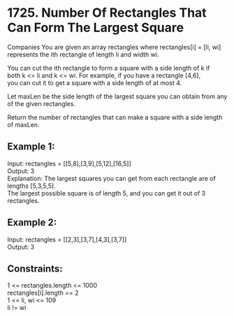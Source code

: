 # 1725. Number Of Rectangles That Can Form The Largest Square

Companies
You are given an array rectangles where rectangles[i] = [li, wi] </br>
represents the ith rectangle of length li and width wi. </br>

You can cut the ith rectangle to form a square with a side length of k if </br>
both k <= li and k <= wi. For example, if you have a rectangle [4,6], </br>
you can cut it to get a square with a side length of at most 4. </br>

Let maxLen be the side length of the largest square you can obtain from any of the given rectangles. </br>

Return the number of rectangles that can make a square with a side length of maxLen. </br>

## Example 1:

Input: rectangles = [[5,8],[3,9],[5,12],[16,5]] </br>
Output: 3 </br>
Explanation: The largest squares you can get from each rectangle are of lengths [5,3,5,5]. </br>
The largest possible square is of length 5, and you can get it out of 3 rectangles. </br>

## Example 2:

Input: rectangles = [[2,3],[3,7],[4,3],[3,7]] </br>
Output: 3 </br>

## Constraints:

1 <= rectangles.length <= 1000 </br>
rectangles[i].length == 2 </br>
1 <= li, wi <= 109 </br>
li != wi </br>
